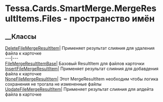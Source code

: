# Tessa.Cards.SmartMerge.MergeResultItems.Files - пространство имён
## __Классы
[DeleteFileMergeResultItem](T_Tessa_Cards_SmartMerge_MergeResultItems_Files_DeleteFileMergeResultItem.htm)|
Применяет результат слияния для удаления файла к карточке  
---|---  
[FileMergeResultItemBase](T_Tessa_Cards_SmartMerge_MergeResultItems_Files_FileMergeResultItemBase.htm)|
Базовый ResultItem для файлов карточки  
[InsertFileMergeResultItem](T_Tessa_Cards_SmartMerge_MergeResultItems_Files_InsertFileMergeResultItem.htm)|
Применяет результат слияния для добавдения файла к карточке  
[NoneFileMergeResultItem](T_Tessa_Cards_SmartMerge_MergeResultItems_Files_NoneFileMergeResultItem.htm)|
Этот MergeResultItem необходим чтобы логика сохранения не трогала не
измененные файлы  
[UpdateFileMergeResultItem](T_Tessa_Cards_SmartMerge_MergeResultItems_Files_UpdateFileMergeResultItem.htm)|
Применяет результат слияния для апдейта файла в карточке
